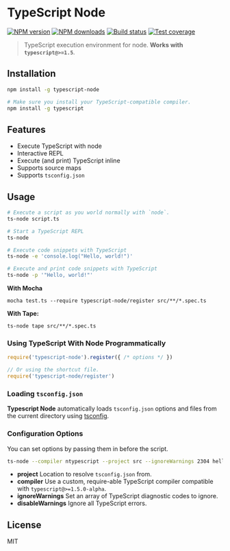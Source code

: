 # TypeScript Node

[![NPM version][npm-image]][npm-url]
[![NPM downloads][downloads-image]][downloads-url]
[![Build status][travis-image]][travis-url]
[![Test coverage][coveralls-image]][coveralls-url]

> TypeScript execution environment for node. **Works with `typescript@>=1.5`**.

## Installation

```sh
npm install -g typescript-node

# Make sure you install your TypeScript-compatible compiler.
npm install -g typescript
```

## Features

* Execute TypeScript with node
* Interactive REPL
* Execute (and print) TypeScript inline
* Supports source maps
* Supports `tsconfig.json`

## Usage

```sh
# Execute a script as you world normally with `node`.
ts-node script.ts

# Start a TypeScript REPL
ts-node

# Execute code snippets with TypeScript
ts-node -e 'console.log("Hello, world!")'

# Execute and print code snippets with TypeScript
ts-node -p '"Hello, world!"'
```

**With Mocha**

```
mocha test.ts --require typescript-node/register src/**/*.spec.ts
```

**With Tape:**

```
ts-node tape src/**/*.spec.ts
```

### Using TypeScript With Node Programmatically

```js
require('typescript-node').register({ /* options */ })

// Or using the shortcut file.
require('typescript-node/register')
```

### Loading `tsconfig.json`

**Typescript Node** automatically loads `tsconfig.json` options and files from the current directory using [tsconfig](https://github.com/TypeStrong/tsconfig).

### Configuration Options

You can set options by passing them in before the script.

```sh
ts-node --compiler ntypescript --project src --ignoreWarnings 2304 hello-world.ts
```

* **project** Location to resolve `tsconfig.json` from.
* **compiler** Use a custom, require-able TypeScript compiler compatible with `typescript@>=1.5.0-alpha`.
* **ignoreWarnings** Set an array of TypeScript diagnostic codes to ignore.
* **disableWarnings** Ignore all TypeScript errors.

## License

MIT

[npm-image]: https://img.shields.io/npm/v/typescript-node.svg?style=flat
[npm-url]: https://npmjs.org/package/typescript-node
[downloads-image]: https://img.shields.io/npm/dm/typescript-node.svg?style=flat
[downloads-url]: https://npmjs.org/package/typescript-node
[travis-image]: https://img.shields.io/travis/blakeembrey/typescript-node.svg?style=flat
[travis-url]: https://travis-ci.org/blakeembrey/typescript-node
[coveralls-image]: https://img.shields.io/coveralls/blakeembrey/typescript-node.svg?style=flat
[coveralls-url]: https://coveralls.io/r/blakeembrey/typescript-node?branch=master
